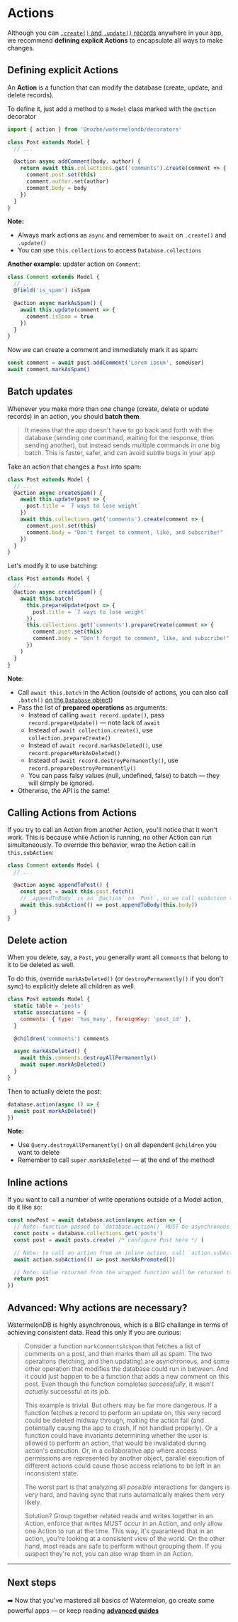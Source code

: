 # Actions

Although you can [`.create()` and `.update()` records](./CRUD.md) anywhere in your app, we recommend **defining explicit Actions** to encapsulate all ways to make changes.

## Defining explicit Actions

An **Action** is a function that can modify the database (create, update, and delete records).

To define it, just add a method to a `Model` class marked with the `@action` decorator

```js
import { action } from '@nozbe/watermelondb/decorators'

class Post extends Model {
  // ...

  @action async addComment(body, author) {
    return await this.collections.get('comments').create(comment => {
      comment.post.set(this)
      comment.author.set(author)
      comment.body = body
    })
  }
}
```

**Note:**

- Always mark actions as `async` and remember to `await` on `.create()` and `.update()`
- You can use `this.collections` to access `Database.collections`

**Another example**: updater action on `Comment`:

```js
class Comment extends Model {
  // ...
  @field('is_spam') isSpam

  @action async markAsSpam() {
    await this.update(comment => {
      comment.isSpam = true
    })
  }
}
```

Now we can create a comment and immediately mark it as spam:

```js
const comment = await post.addComment('Lorem ipsum', someUser)
await comment.markAsSpam()
```

## Batch updates

Whenever you make more than one change (create, delete or update records) in an action, you should **batch them**.

> It means that the app doesn't have to go back and forth with the database (sending one command, waiting for the response, then sending another), but instead sends multiple commands in one big batch. This is faster, safer, and can avoid subtle bugs in your app

Take an action that changes a `Post` into spam:

```js
class Post extends Model {
  // ...
  @action async createSpam() {
    await this.update(post => {
      post.title = `7 ways to lose weight`
    })
    await this.collections.get('comments').create(comment => {
      comment.post.set(this)
      comment.body = "Don't forget to comment, like, and subscribe!"
    })
  }
}
```

Let's modify it to use batching:

```js
class Post extends Model {
  // ...
  @action async createSpam() {
    await this.batch(
      this.prepareUpdate(post => {
        post.title = `7 ways to lose weight`
      }),
      this.collections.get('comments').prepareCreate(comment => {
        comment.post.set(this)
        comment.body = "Don't forget to comment, like, and subscribe!"
      })
    )
  }
}
```

**Note**:

- Call `await this.batch` in the Action (outside of actions, you can also call `.batch()` [on the `Database` object](./CRUD.md))
- Pass the list of **prepared operations** as arguments:
  - Instead of calling `await record.update()`, pass `record.prepareUpdate()` — note lack of `await`
  - Instead of `await collection.create()`, use `collection.prepareCreate()`
  - Instead of `await record.markAsDeleted()`, use `record.prepareMarkAsDeleted()`
  - Instead of `await record.destroyPermanently()`, use `record.prepareDestroyPermanently()`
  - You can pass falsy values (null, undefined, false) to batch — they will simply be ignored.
- Otherwise, the API is the same!

## Calling Actions from Actions

If you try to call an Action from another Action, you'll notice that it won't work. This is because while Action is running, no other Action can run simultaneously. To override this behavior, wrap the Action call in `this.subAction`:

```js
class Comment extends Model {
  // ...

  @action async appendToPost() {
    const post = await this.post.fetch()
    // `appendToBody` is an `@action` on `Post`, so we call subAction to allow it
    await this.subAction(() => post.appendToBody(this.body))
  }
}
```

## Delete action

When you delete, say, a `Post`, you generally want all `Comment`s that belong to it to be deleted as well.

To do this, override `markAsDeleted()` (or `destroyPermanently()` if you don't sync) to explicitly delete all children as well.

```js
class Post extends Model {
  static table = 'posts'
  static associations = {
    comments: { type: 'has_many', foreignKey: 'post_id' },
  }

  @children('comments') comments

  async markAsDeleted() {
    await this.comments.destroyAllPermanently()
    await super.markAsDeleted()
  }
}
```

Then to actually delete the post:

```js
database.action(async () => {
  await post.markAsDeleted()
})
```

**Note:**

- Use `Query.destroyAllPermanently()` on all dependent `@children` you want to delete
- Remember to call `super.markAsDeleted` — at the end of the method!

## Inline actions

If you want to call a number of write operations outside of a Model action, do it like so:

```js
const newPost = await database.action(async action => {
  // Note: function passed to `database.action()` MUST be asynchronous
  const posts = database.collections.get('posts')
  const post = await posts.create( /* configure Post here */ )

  // Note: to call an action from an inline action, call `action.subAction`:
  await action.subAction(() => post.markAsPromoted())

  // Note: Value returned from the wrapped function will be returned to `database.action` caller
  return post
})
```

## Advanced: Why actions are necessary?

WatermelonDB is highly asynchronous, which is a BIG challange in terms of achieving consistent data. Read this only if you are curious:

> Consider a function `markCommentsAsSpam` that fetches a list of comments on a post, and then marks them all as spam. The two operations (fetching, and then updating) are asynchronous, and some other operation that modifies the database could run in between. And it could just happen to be a function that adds a new comment on this post. Even though the function completes *successfully*, it wasn't *actually* successful at its job.
>
> This example is trivial. But others may be far more dangerous. If a function fetches a record to perform an update on, this very record could be deleted midway through, making the action fail (and potentially causing the app to crash, if not handled properly). Or a function could have invariants determining whether the user is allowed to perform an action, that would be invalidated during action's execution. Or, in a collaborative app where access permissions are represented by another object, parallel execution of different actions could cause those access relations to be left in an inconsistent state.
>
> The worst part is that analyzing all *possible* interactions for dangers is very hard, and having sync that runs automatically makes them very likely.
>
> Solution? Group together related reads and writes together in an Action, enforce that writes MUST occur in an Action, and only allow one Action to run at the time. This way, it's guaranteed that in an action, you're looking at a consistent view of the world. On the other hand, most reads are safe to perform without grouping them. If you suspect they're not, you can also wrap them in an Action.

* * *

## Next steps

➡️ Now that you've mastered all basics of Watermelon, go create some powerful apps — or keep reading [**advanced guides**](./README.md)
